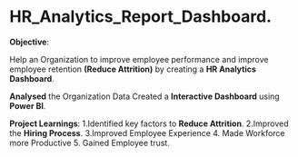 # HR_Analytics_Report_Dashboard.

**Objective**:

Help an Organization to improve employee performance and improve employee retention **(Reduce Attrition)** by creating a **HR Analytics Dashboard**.

**Analysed** the Organization Data Created a **Interactive Dashboard** using **Power BI**.

**Project Learnings**:
1.Identified key factors to **Reduce Attrition**.
2.Improved the **Hiring Process**.
3.Improved Employee Experience
4. Made Workforce more Productive
5. Gained Employee trust.
